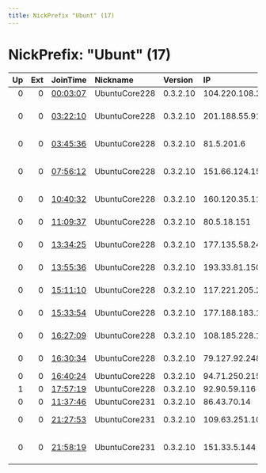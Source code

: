 ```yaml
---
title: NickPrefix "Ubunt" (17)
---
```


# NickPrefix: "Ubunt" (17)

|   Up |   Ext | JoinTime                                                                                            | Nickname      | Version   | IP              | AS                             | CC   |   ORp |   Dirp | OS    | Contact   |   eFamMembers |
|-----:|------:|:----------------------------------------------------------------------------------------------------|:--------------|:----------|:----------------|:-------------------------------|:-----|------:|-------:|:------|:----------|--------------:|
|    0 |     0 | [00:03:07](https://metrics.torproject.org/rs.html#details/BB895E2AF267EEF327C230E620C5D11F79662AF5) | UbuntuCore228 | 0.3.2.10  | 104.220.108.228 | vanoppen.biz LLC               | us   | 45611 |      0 | Linux | None      |             1 |
|    0 |     0 | [03:22:10](https://metrics.torproject.org/rs.html#details/55159273932CF752B5A9571961BB2B06A65714A9) | UbuntuCore228 | 0.3.2.10  | 201.188.55.91   | TELEFONICA MOVIL DE CHILE S.A. | cl   | 35211 |      0 | Linux | None      |             1 |
|    0 |     0 | [03:45:36](https://metrics.torproject.org/rs.html#details/E1DB553AD8A7ACB4113BCE5C8339FBFFCA97728D) | UbuntuCore228 | 0.3.2.10  | 81.5.201.6      | A1 Telekom Austria AG          | at   | 43149 |      0 | Linux | None      |             1 |
|    0 |     0 | [07:56:12](https://metrics.torproject.org/rs.html#details/53B006535726802004C717381C2389EB7788BD58) | UbuntuCore228 | 0.3.2.10  | 151.66.124.151  | Wind Telecomunicazioni SpA     | it   | 40339 |      0 | Linux | None      |             1 |
|    0 |     0 | [10:40:32](https://metrics.torproject.org/rs.html#details/251FB77B2A8268A87B093C87A51CD7B58A886386) | UbuntuCore228 | 0.3.2.10  | 160.120.35.118  | Orange Cote D'ivoire           | ci   | 38704 |      0 | Linux | None      |             1 |
|    0 |     0 | [11:09:37](https://metrics.torproject.org/rs.html#details/F86FF8930C94897782DAF998EBE48B07A8DCE744) | UbuntuCore228 | 0.3.2.10  | 80.5.18.151     | Virgin Media Limited           | gb   | 37771 |      0 | Linux | None      |             1 |
|    0 |     0 | [13:34:25](https://metrics.torproject.org/rs.html#details/C651A9A331A19A3987FAC478E3791730A83AE438) | UbuntuCore228 | 0.3.2.10  | 177.135.58.242  | TELEFu00D4NICA BRASIL S.A      | br   | 33939 |      0 | Linux | None      |             1 |
|    0 |     0 | [13:55:36](https://metrics.torproject.org/rs.html#details/24155D9C9DDE5A54800DE94B94AD4143D1C5D84B) | UbuntuCore228 | 0.3.2.10  | 193.33.81.150   | Svyaz-Kontrakt LLC             | ru   | 39607 |      0 | Linux | None      |             1 |
|    0 |     0 | [15:11:10](https://metrics.torproject.org/rs.html#details/66BA547A99C1271B68584EFEC0A1A3E706B81AC5) | UbuntuCore228 | 0.3.2.10  | 117.221.205.24  | National Internet Backbone     | in   | 46753 |      0 | Linux | None      |             1 |
|    0 |     0 | [15:33:54](https://metrics.torproject.org/rs.html#details/7FCE26B5DEBC9A900F1A3C4328B0FFB845E3EE0D) | UbuntuCore228 | 0.3.2.10  | 177.188.183.125 | TELEFu00D4NICA BRASIL S.A      | br   | 45495 |      0 | Linux | None      |             1 |
|    0 |     0 | [16:27:09](https://metrics.torproject.org/rs.html#details/3026A7DB404CF228C0044F7F67874A39657D0A59) | UbuntuCore228 | 0.3.2.10  | 108.185.228.189 | Time Warner Cable Internet LLC | us   | 46759 |      0 | Linux | None      |             1 |
|    0 |     0 | [16:30:34](https://metrics.torproject.org/rs.html#details/2C5DEA80727E84BC8D0A0B73C0ABB48C0154DEBD) | UbuntuCore228 | 0.3.2.10  | 79.127.92.248   | Asiatech Data Transfer Inc PLC | ir   | 40853 |      0 | Linux | None      |             1 |
|    0 |     0 | [16:40:24](https://metrics.torproject.org/rs.html#details/192DF965778F3549A6FA81730C889104BE428F5A) | UbuntuCore228 | 0.3.2.10  | 94.71.250.215   | OTEnet S.A.                    | gr   | 43395 |      0 | Linux | None      |             1 |
|    1 |     0 | [17:57:19](https://metrics.torproject.org/rs.html#details/8B68B675EDD40DA37D2427F926EBA2CCE11F78BA) | UbuntuCore228 | 0.3.2.10  | 92.90.59.116    | SFR SA                         | fr   | 46325 |      0 | Linux | None      |             1 |
|    0 |     0 | [11:37:46](https://metrics.torproject.org/rs.html#details/6E5C6D4AD53B51EF1CC4D589E9E4BE7818ACA465) | UbuntuCore231 | 0.3.2.10  | 86.43.70.14     | Eircom                         | ie   | 34235 |      0 | Linux | None      |             1 |
|    0 |     0 | [21:27:53](https://metrics.torproject.org/rs.html#details/8C325C016C7A1BB024CE76E4A45241CDDE2406FD) | UbuntuCore231 | 0.3.2.10  | 109.63.251.109  | Net By Net Holding LLC         | ru   | 37203 |      0 | Linux | None      |             1 |
|    0 |     0 | [21:58:19](https://metrics.torproject.org/rs.html#details/DBE7DD46056C63E47FDB0DA4401B6800A751865C) | UbuntuCore231 | 0.3.2.10  | 151.33.5.144    | Wind Telecomunicazioni SpA     | it   | 32863 |      0 | Linux | None      |             1 |
